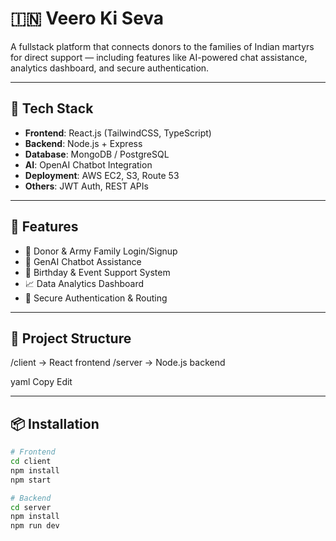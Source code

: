 <!-- # React + Vite

This template provides a minimal setup to get React working in Vite with HMR and some ESLint rules.

Currently, two official plugins are available:

- [@vitejs/plugin-react](https://github.com/vitejs/vite-plugin-react/blob/main/packages/plugin-react) uses [Babel](https://babeljs.io/) for Fast Refresh
- [@vitejs/plugin-react-swc](https://github.com/vitejs/vite-plugin-react/blob/main/packages/plugin-react-swc) uses [SWC](https://swc.rs/) for Fast Refresh

## Expanding the ESLint configuration

If you are developing a production application, we recommend using TypeScript with type-aware lint rules enabled. Check out the [TS template](https://github.com/vitejs/vite/tree/main/packages/create-vite/template-react-ts) for information on how to integrate TypeScript and [`typescript-eslint`](https://typescript-eslint.io) in your project. -->


# 🇮🇳 Veero Ki Seva

A fullstack platform that connects donors to the families of Indian martyrs for direct support — including features like AI-powered chat assistance, analytics dashboard, and secure authentication.

---

## 🔧 Tech Stack

- **Frontend**: React.js (TailwindCSS, TypeScript)
- **Backend**: Node.js + Express
- **Database**: MongoDB / PostgreSQL
- **AI**: OpenAI Chatbot Integration
- **Deployment**: AWS EC2, S3, Route 53
- **Others**: JWT Auth, REST APIs

---

## 🚀 Features

- 👤 Donor & Army Family Login/Signup
- 🧠 GenAI Chatbot Assistance
- 🎂 Birthday & Event Support System
- 📈 Data Analytics Dashboard
- 🔐 Secure Authentication & Routing

---

## 📁 Project Structure

/client → React frontend
/server → Node.js backend

yaml
Copy
Edit

---

## 📦 Installation

```bash
# Frontend
cd client
npm install
npm start

# Backend
cd server
npm install
npm run dev